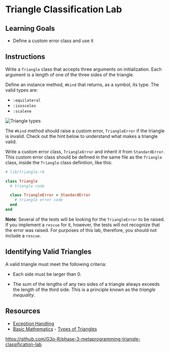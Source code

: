 # Triangle Classification Lab

## Learning Goals

- Define a custom error class and use it

## Instructions

Write a `Triangle` class that accepts three arguments on initialization. Each
argument is a length of one of the three sides of the triangle.

Define an instance method, `#kind` that returns, as a symbol, its
type. The valid types are:

- `:equilateral`
- `:isosceles`
- `:scalene`

![Triangle types](https://curriculum-content.s3.amazonaws.com/module-1/ruby-metaprogramming/triangle-classification-lab/Image_141_MathematicalTriangles.png)

The `#kind` method should raise a custom error, `TriangleError` if the triangle
is invalid. Check out the hint below to understand what makes a triangle valid.

Write a custom error class, `TriangleError` and inherit it from `StandardError`.
This custom error class should be defined in the same file as the `Triangle`
class, inside the `Triangle` class definition, like this:

```ruby
# lib/triangle.rb

class Triangle
  # triangle code

  class TriangleError < StandardError
    # triangle error code
  end
end
```

**Note**: Several of the tests will be looking for the `TriangleError` to be
raised. If you implement a `rescue` for it, however, the tests will not
recognize that the error was raised. For purposes of this lab, therefore, you
should not include a `rescue`.

## Identifying Valid Triangles

A valid triangle must meet the following criteria:

- Each side must be larger than 0.

- The sum of the lengths of any two sides of a triangle always exceeds the length
  of the third side. This is a principle known as the _triangle inequality_.

## Resources

- [Exception Handling](http://www.skorks.com/2009/09/ruby-exceptions-and-exception-handling/)
- [Basic Mathematics](http://www.basic-mathematics.com/) - [Types of Triangles](http://www.basic-mathematics.com/types-of-triangles.html)

https://github.com/G3o-R/phase-3-metaprogramming-triangle-classification-lab